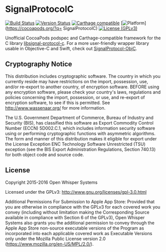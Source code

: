 # SignalProtocolC

[![Build Status](https://travis-ci.org/ChatSecure/SignalProtocolC.svg?branch=master)](https://travis-ci.org/ChatSecure/SignalProtocolC) [![Version Status](https://img.shields.io/cocoapods/v/SignalProtocolC.svg?style=flat)](https://github.com/ChatSecure/SignalProtocolC) [![Carthage compatible](https://img.shields.io/badge/Carthage-compatible-4BC51D.svg?style=flat)](https://github.com/Carthage/Carthage) [![Platform](https://img.shields.io/cocoapods/p/SignalProtocolC.svg?style=flat)](https://cocoapods.org/?q= SignalProtocolC) [![License (GPLv3)](https://img.shields.io/badge/license-GPLv3-red.svg?style=flat)](https://opensource.org/licenses/GPL-3.0)

Unofficial CocoaPods podspec and Carthage-compatible framework for the C library [libsignal-protocol-c](https://github.com/WhisperSystems/libsignal-protocol-c). For a more user-friendly wrapper library usable in Objective-C and Swift, check out [SignalProtocol-ObjC](https://github.com/ChatSecure/SignalProtocol-ObjC).

## Cryptography Notice

This distribution includes cryptographic software. The country in which you currently reside may have restrictions on the import, possession, use, and/or re-export to another country, of encryption software. BEFORE using any encryption software, please check your country's laws, regulations and policies concerning the import, possession, or use, and re-export of encryption software, to see if this is permitted. See http://www.wassenaar.org/ for more information.

The U.S. Government Department of Commerce, Bureau of Industry and Security (BIS), has classified this software as Export Commodity Control Number (ECCN) 5D002.C.1, which includes information security software using or performing cryptographic functions with asymmetric algorithms. The form and manner of this distribution makes it eligible for export under the License Exception ENC Technology Software Unrestricted (TSU) exception (see the BIS Export Administration Regulations, Section 740.13) for both object code and source code.

## License

Copyright 2015-2016 Open Whisper Systems

Licensed under the GPLv3: http://www.gnu.org/licenses/gpl-3.0.html

Additional Permissions For Submission to Apple App Store: Provided that you are otherwise in compliance with the GPLv3 for each covered work you convey (including without limitation making the Corresponding Source available in compliance with Section 6 of the GPLv3), Open Whisper Systems also grants you the additional permission to convey through the Apple App Store non-source executable versions of the Program as incorporated into each applicable covered work as Executable Versions only under the Mozilla Public License version 2.0 (https://www.mozilla.org/en-US/MPL/2.0/).